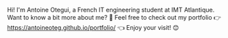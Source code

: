 Hi! I'm Antoine Otegui, a French IT engineering student at IMT Atlantique.
Want to know a bit more about me? 🤔
Feel free to check out my portfolio 👉 https://antoineoteg.github.io/portfolio/ 👈
Enjoy your visit! 😊
